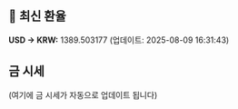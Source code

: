 
## 💱 최신 환율
<!-- EXCHANGE_RATE_START -->
**USD → KRW:** 1389.503177 (업데이트: 2025-08-09 16:31:43)
<!-- EXCHANGE_RATE_END -->

## 금 시세
<!-- GOLD_PRICE_START -->
(여기에 금 시세가 자동으로 업데이트 됩니다)
<!-- GOLD_PRICE_END -->

